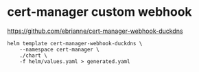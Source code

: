 # cert-manager custom webhook

https://github.com/ebrianne/cert-manager-webhook-duckdns

```
helm template cert-manager-webhook-duckdns \
    --namespace cert-manager \
    ./chart \
    -f helm/values.yaml > generated.yaml
```